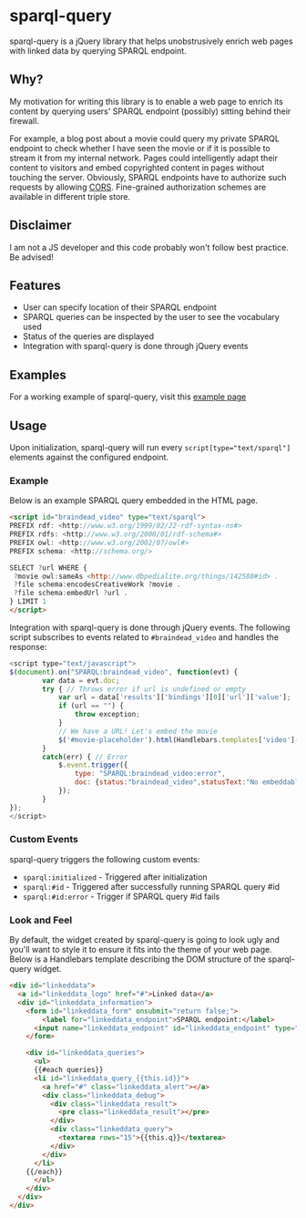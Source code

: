 sparql-query
============

sparql-query is a jQuery library that helps unobstrusively enrich web pages with linked data by querying SPARQL endpoint.

Why?
----

My motivation for writing this library is to enable a web page to enrich its content by querying users' SPARQL endpoint (possibly) sitting behind their firewall.

For example, a blog post about a movie could query my private SPARQL endpoint to check whether I have seen the movie or if it is possible to stream it from my internal network. Pages could intelligently adapt their content to visitors and embed copyrighted content in pages without touching the server. Obviously, SPARQL endpoints have to authorize such requests by allowing [CORS][cors]. Fine-grained authorization schemes are available in different triple store.

Disclaimer
----------

I am not a JS developer and this code probably won't follow best practice. Be advised!

Features
--------

* User can specify location of their SPARQL endpoint
* SPARQL queries can be inspected by the user to see the vocabulary used
* Status of the queries are displayed
* Integration with sparql-query is done through jQuery events

Examples
--------

For a working example of sparql-query, visit this [example page][braindead]

Usage
-----

Upon initialization, sparql-query will run every `script[type="text/sparql"]` elements against the configured endpoint.

### Example

Below is an example SPARQL query embedded in the HTML page.

```html
<script id="braindead_video" type="text/sparql">
PREFIX rdf: <http://www.w3.org/1999/02/22-rdf-syntax-ns#>
PREFIX rdfs: <http://www.w3.org/2000/01/rdf-schema#>
PREFIX owl: <http://www.w3.org/2002/07/owl#>
PREFIX schema: <http://schema.org/>

SELECT ?url WHERE {
 ?movie owl:sameAs <http://www.dbpedialite.org/things/142588#id> .
 ?file schema:encodesCreativeWork ?movie .
 ?file schema:embedUrl ?url .
} LIMIT 1
</script>
```

Integration with sparql-query is done through jQuery events. The following script subscribes to events related to `#braindead_video` and handles the response:

```javascript
<script type="text/javascript">
$(document).on("SPARQL:braindead_video", function(evt) {
		var data = evt.doc;
		try { // Throws error if url is undefined or empty
			var url = data['results']['bindings'][0]['url']['value'];
			if (url == "") {
				throw exception;
			}
			// We have a URL! Let's embed the movie
			$('#movie-placeholder').html(Handlebars.templates['video']({url:url}));
		}
		catch(err) { // Error
			$.event.trigger({
            	type: "SPARQL:braindead_video:error",
                doc: {status:"braindead_video",statusText:"No embeddable video file for Braindead found in your library"}
            });
		}
});
</script>
```

### Custom Events

sparql-query triggers the following custom events:

* `sparql:initialized` - Triggered after initialization
* `sparql:#id` - Triggered after successfully running SPARQL query #id
* `sparql:#id:error` - Trigger if SPARQL query #id fails

[braindead]: http://antoineroygobeil.com/blog/2013/12/17/braindead/
[cors]: http://en.wikipedia.org/wiki/Cross-origin_resource_sharing

### Look and Feel

By default, the widget created by sparql-query is going to look ugly and you'll want to style it to ensure it fits into the theme of your web page. Below is a Handlebars template describing the DOM structure of the sparql-query widget.

```html
<div id="linkeddata">
  <a id="linkeddata_logo" href="#">Linked data</a>
  <div id="linkeddata_information">
    <form id="linkeddata_form" onsubmit="return false;">
    	<label for="linkeddata_endpoint">SPARQL endpoint:</label>
      <input name="linkeddata_endpoint" id="linkeddata_endpoint" type="text" value="{{endpoint}}"/>    
    </form>

    <div id="linkeddata_queries">
      <ul>
      {{#each queries}}
      <li id="linkeddata_query_{{this.id}}">
        <a href="#" class="linkeddata_alert"></a>
        <div class="linkeddata_debug">
          <div class="linkeddata_result">
            <pre class="linkeddata_result"></pre>
          </div>
          <div class="linkeddata_query">
          	<textarea rows="15">{{this.q}}</textarea>
          </div>
        </div>
      </li>
    {{/each}}
      </ul>
    </div>
  </div>
</div>
```
